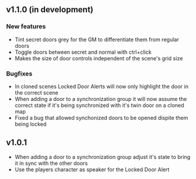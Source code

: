 ## v1.1.0 (in development)
### New features
- Tint secret doors grey for the GM to differentiate them from regular doors
- Toggle doors between secret and normal with ctrl+click
- Makes the size of door controls independent of the scene's grid size

### Bugfixes
- In cloned scenes Locked Door Alerts will now only highlight the door in the correct scene
- When adding a door to a synchronization group it will now assume the correct state if it's being synchronized with it's twin door on a cloned map
- Fixed a bug that allowed synchonized doors to be opened dispite them being locked

## v1.0.1
- When adding a door to a synchronization group adjust it's state to bring it in sync with the other doors
- Use the players character as speaker for the Locked Door Alert
